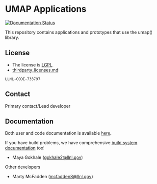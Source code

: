 # UMAP Applications

[![Documentation Status](https://readthedocs.org/projects/umap-apps/badge/?version=latest)](https://umap-apps.readthedocs.io/en/latest)

This repository contains applications and prototypes that use the umap()
library.

## License

- The license is [LGPL](/LICENSE).
- [thirdparty_licenses.md](/thirdparty_licenses.md)

`LLNL-CODE-733797`

## Contact

Primary contact/Lead developer

## Documentation

Both user and code documentation is available [here](http://umap-apps.readthedocs.io/).

If you have build problems, we have comprehensive [build system documentation](https://umap-apps.readthedocs.io/en/develop/advanced_configuration.html) too!

- Maya Gokhale (gokhale2@llnl.gov)

Other developers

- Marty McFadden  (mcfadden8@llnl.gov)
